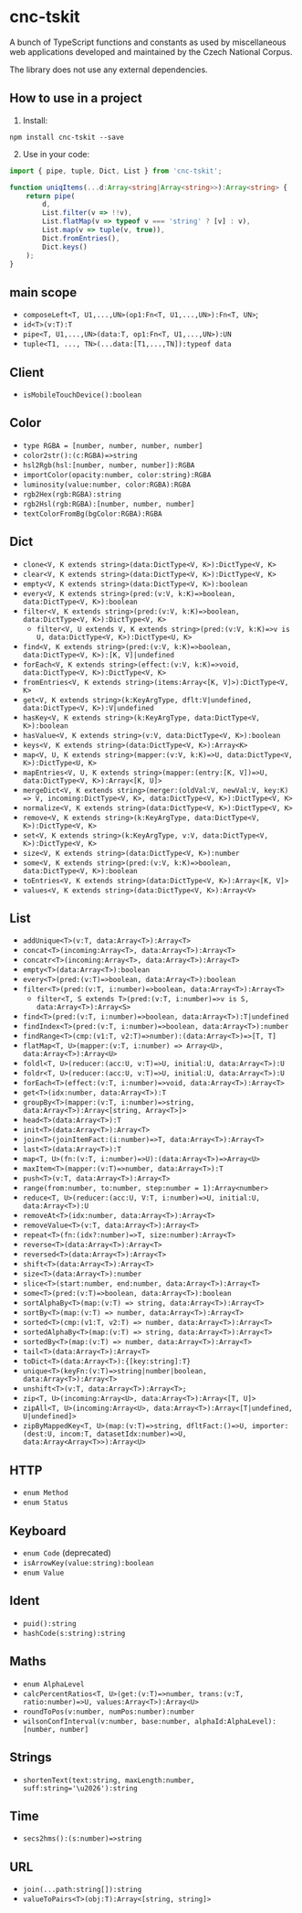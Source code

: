 # cnc-tskit

A bunch of TypeScript functions and constants as used by miscellaneous web applications developed and maintained by the Czech National Corpus.

The library does not use any external dependencies.

## How to use in a project

1) Install:

```
npm install cnc-tskit --save
```

2) Use in your code:

```ts
import { pipe, tuple, Dict, List } from 'cnc-tskit';

function uniqItems(...d:Array<string|Array<string>>):Array<string> {
    return pipe(
        d,
        List.filter(v => !!v),
        List.flatMap(v => typeof v === 'string' ? [v] : v),
        List.map(v => tuple(v, true)),
        Dict.fromEntries(),
        Dict.keys()
    );
}

```

## main scope

* `composeLeft<T, U1,...,UN>(op1:Fn<T, U1,...,UN>):Fn<T, UN>`;
* `id<T>(v:T):T`
* `pipe<T, U1,...,UN>(data:T, op1:Fn<T, U1,...,UN>):UN`
* `tuple<T1, ..., TN>(...data:[T1,...,TN]):typeof data`

## Client

  * `isMobileTouchDevice():boolean`

## Color

  * `type RGBA = [number, number, number, number]`
  * `color2str():(c:RGBA)=>string`
  * `hsl2Rgb(hsl:[number, number, number]):RGBA`
  * `importColor(opacity:number, color:string):RGBA`
  * `luminosity(value:number, color:RGBA):RGBA`
  * `rgb2Hex(rgb:RGBA):string`
  * `rgb2Hsl(rgb:RGBA):[number, number, number]`
  * `textColorFromBg(bgColor:RGBA):RGBA`

## Dict

  * `clone<V, K extends string>(data:DictType<V, K>):DictType<V, K>`
  * `clear<V, K extends string>(data:DictType<V, K>):DictType<V, K>`
  * `empty<V, K extends string>(data:DictType<V, K>):boolean`
  * `every<V, K extends string>(pred:(v:V, k:K)=>boolean, data:DictType<V, K>):boolean`
  * `filter<V, K extends string>(pred:(v:V, k:K)=>boolean, data:DictType<V, K>):DictType<V, K>`
    * `filter<V, U extends V, K extends string>(pred:(v:V, k:K)=>v is U, data:DictType<V, K>):DictType<U, K>`
  * `find<V, K extends string>(pred:(v:V, k:K)=>boolean, data:DictType<V, K>):[K, V]|undefined`
  * `forEach<V, K extends string>(effect:(v:V, k:K)=>void, data:DictType<V, K>):DictType<V, K>`
  * `fromEntries<V, K extends string>(items:Array<[K, V]>):DictType<V, K>`
  * `get<V, K extends string>(k:KeyArgType, dflt:V|undefined, data:DictType<V, K>):V|undefined`
  * `hasKey<V, K extends string>(k:KeyArgType, data:DictType<V, K>):boolean`
  * `hasValue<V, K extends string>(v:V, data:DictType<V, K>):boolean`
  * `keys<V, K extends string>(data:DictType<V, K>):Array<K>`
  * `map<V, U, K extends string>(mapper:(v:V, k:K)=>U, data:DictType<V, K>):DictType<U, K>`
  * `mapEntries<V, U, K extends string>(mapper:(entry:[K, V])=>U, data:DictType<V, K>):Array<[K, U]>`
  * `mergeDict<V, K extends string>(merger:(oldVal:V, newVal:V, key:K) => V, incoming:DictType<V, K>, data:DictType<V, K>):DictType<V, K>`
  * `normalize<V, K extends string>(data:DictType<V, K>):DictType<V, K>`
  * `remove<V, K extends string>(k:KeyArgType, data:DictType<V, K>):DictType<V, K>`
  * `set<V, K extends string>(k:KeyArgType, v:V, data:DictType<V, K>):DictType<V, K>`
  * `size<V, K extends string>(data:DictType<V, K>):number`
  * `some<V, K extends string>(pred:(v:V, k:K)=>boolean, data:DictType<V, K>):boolean`
  * `toEntries<V, K extends string>(data:DictType<V, K>):Array<[K, V]>`
  * `values<V, K extends string>(data:DictType<V, K>):Array<V>`


## List

  * `addUnique<T>(v:T, data:Array<T>):Array<T>`
  * `concat<T>(incoming:Array<T>, data:Array<T>):Array<T>`
  * `concatr<T>(incoming:Array<T>, data:Array<T>):Array<T>`
  * `empty<T>(data:Array<T>):boolean`
  * `every<T>(pred:(v:T)=>boolean, data:Array<T>):boolean`
  * `filter<T>(pred:(v:T, i:number)=>boolean, data:Array<T>):Array<T>`
    * `filter<T, S extends T>(pred:(v:T, i:number)=>v is S, data:Array<T>):Array<S>`
  * `find<T>(pred:(v:T, i:number)=>boolean, data:Array<T>):T|undefined`
  * `findIndex<T>(pred:(v:T, i:number)=>boolean, data:Array<T>):number`
  * `findRange<T>(cmp:(v1:T, v2:T)=>number):(data:Array<T>)=>[T, T]`
  * `flatMap<T, U>(mapper:(v:T, i:number) => Array<U>, data:Array<T>):Array<U>`
  * `foldl<T, U>(reducer:(acc:U, v:T)=>U, initial:U, data:Array<T>):U`
  * `foldr<T, U>(reducer:(acc:U, v:T)=>U, initial:U, data:Array<T>):U`
  * `forEach<T>(effect:(v:T, i:number)=>void, data:Array<T>):Array<T>`
  * `get<T>(idx:number, data:Array<T>):T`
  * `groupBy<T>(mapper:(v:T, i:number)=>string, data:Array<T>):Array<[string, Array<T>]>`
  * `head<T>(data:Array<T>):T`
  * `init<T>(data:Array<T>):Array<T>`
  * `join<T>(joinItemFact:(i:number)=>T, data:Array<T>):Array<T>`
  * `last<T>(data:Array<T>):T`
  * `map<T, U>(fn:(v:T, i:number)=>U):(data:Array<T>)=>Array<U>`
  * `maxItem<T>(mapper:(v:T)=>number, data:Array<T>):T`
  * `push<T>(v:T, data:Array<T>):Array<T>`
  * `range(from:number, to:number, step:number = 1):Array<number>`
  * `reduce<T, U>(reducer:(acc:U, V:T, i:number)=>U, initial:U, data:Array<T>):U`
  * `removeAt<T>(idx:number, data:Array<T>):Array<T>`
  * `removeValue<T>(v:T, data:Array<T>):Array<T>`
  * `repeat<T>(fn:(idx?:number)=>T, size:number):Array<T>`
  * `reverse<T>(data:Array<T>):Array<T>`
  * `reversed<T>(data:Array<T>):Array<T>`
  * `shift<T>(data:Array<T>):Array<T>`
  * `size<T>(data:Array<T>):number`
  * `slice<T>(start:number, end:number, data:Array<T>):Array<T>`
  * `some<T>(pred:(v:T)=>boolean, data:Array<T>):boolean`
  * `sortAlphaBy<T>(map:(v:T) => string, data:Array<T>):Array<T>`
  * `sortBy<T>(map:(v:T) => number, data:Array<T>):Array<T>`
  * `sorted<T>(cmp:(v1:T, v2:T) => number, data:Array<T>):Array<T>`
  * `sortedAlphaBy<T>(map:(v:T) => string, data:Array<T>):Array<T>`
  * `sortedBy<T>(map:(v:T) => number, data:Array<T>):Array<T>`
  * `tail<T>(data:Array<T>):Array<T>`
  * `toDict<T>(data:Array<T>):{[key:string]:T}`
  * `unique<T>(keyFn:(v:T)=>string|number|boolean, data:Array<T>):Array<T>`
  * `unshift<T>(v:T, data:Array<T>):Array<T>;`
  * `zip<T, U>(incoming:Array<U>, data:Array<T>):Array<[T, U]>`
  * `zipAll<T, U>(incoming:Array<U>, data:Array<T>):Array<[T|undefined, U|undefined]>`
  * `zipByMappedKey<T, U>(map:(v:T)=>string, dfltFact:()=>U, importer:(dest:U, incom:T, datasetIdx:number)=>U, data:Array<Array<T>>):Array<U>`

## HTTP

 * `enum Method`
 * `enum Status`

## Keyboard

  * `enum Code` (deprecated)
  * `isArrowKey(value:string):boolean`
  * `enum Value`

## Ident

  * `puid():string`
  * `hashCode(s:string):string`

## Maths

  * `enum AlphaLevel`
  * `calcPercentRatios<T, U>(get:(v:T)=>number, trans:(v:T, ratio:number)=>U, values:Array<T>):Array<U>`
  * `roundToPos(v:number, numPos:number):number`
  * `wilsonConfInterval(v:number, base:number, alphaId:AlphaLevel):[number, number]`

## Strings

  * `shortenText(text:string, maxLength:number, suff:string='\u2026'):string`

## Time

  * `secs2hms():(s:number)=>string`

## URL

  * `join(...path:string[]):string`
  * `valueToPairs<T>(obj:T):Array<[string, string]>`

